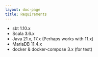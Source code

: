 ```yaml
---
layout: doc-page
title: Requirements
---
```


* sbt 1.10.x
* Scala 3.6.x
* Java 21.x, 17.x (Perhaps works with 11.x)
* MariaDB 11.4.x
* docker & docker-compose 3.x (for test)
